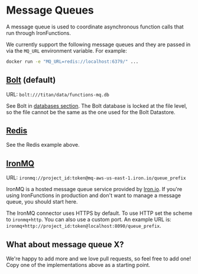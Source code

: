 # Message Queues

A message queue is used to coordinate asynchronous function calls that run through IronFunctions.

We currently support the following message queues and they are passed in via the `MQ_URL` environment variable. For example:

```sh
docker run -e "MQ_URL=redis://localhost:6379/" ...
```

## [Bolt](https://github.com/boltdb/bolt) (default)

URL: `bolt:///titan/data/functions-mq.db`

See Bolt in [databases section](../operating/databases/boltdb.md). The Bolt database is locked at the file level, so
the file cannot be the same as the one used for the Bolt Datastore.

## [Redis](http://redis.io/)

See the Redis example above.

## [IronMQ](https://www.iron.io/platform/ironmq/)

URL: `ironmq://project_id:token@mq-aws-us-east-1.iron.io/queue_prefix`

IronMQ is a hosted message queue service provided by [Iron.io](http://iron.io). If you're using IronFunctions in production and don't
want to manage a message queue, you should start here.

The IronMQ connector uses HTTPS by default. To use HTTP set the scheme to
`ironmq+http`. You can also use a custom port. An example URL is:
`ironmq+http://project_id:token@localhost:8090/queue_prefix`.

## What about message queue X?

We're happy to add more and we love pull requests, so feel free to add one! Copy one of the implementations above as a starting point.

